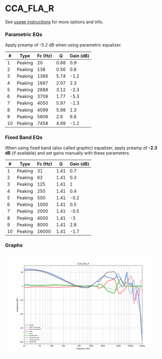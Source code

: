 # CCA_FLA_R
See [usage instructions](https://github.com/jaakkopasanen/AutoEq#usage) for more options and info.

### Parametric EQs
Apply preamp of -5.2 dB when using parametric equalizer.

|   # | Type    |   Fc (Hz) |    Q |   Gain (dB) |
|-----|---------|-----------|------|-------------|
|   1 | Peaking |        20 | 0.88 |         0.9 |
|   2 | Peaking |       138 | 0.56 |         0.8 |
|   3 | Peaking |      1366 | 5.74 |        -1.2 |
|   4 | Peaking |      1697 | 2.07 |         2.3 |
|   5 | Peaking |      2688 | 3.12 |        -2.3 |
|   6 | Peaking |      3709 | 1.77 |        -5.3 |
|   7 | Peaking |      4050 | 5.97 |        -1.3 |
|   8 | Peaking |      4599 | 5.98 |         1.3 |
|   9 | Peaking |      5606 | 2.6  |         6.6 |
|  10 | Peaking |      7458 | 4.69 |        -1.2 |

### Fixed Band EQs
When using fixed band (also called graphic) equalizer, apply preamp of **-2.3 dB** (if available) and set gains manually with these parameters.

|   # | Type    |   Fc (Hz) |    Q |   Gain (dB) |
|-----|---------|-----------|------|-------------|
|   1 | Peaking |        31 | 1.41 |         0.7 |
|   2 | Peaking |        62 | 1.41 |         0.3 |
|   3 | Peaking |       125 | 1.41 |         1   |
|   4 | Peaking |       250 | 1.41 |         0.4 |
|   5 | Peaking |       500 | 1.41 |        -0.2 |
|   6 | Peaking |      1000 | 1.41 |         0.5 |
|   7 | Peaking |      2000 | 1.41 |        -0.5 |
|   8 | Peaking |      4000 | 1.41 |        -3   |
|   9 | Peaking |      8000 | 1.41 |         2.8 |
|  10 | Peaking |     16000 | 1.41 |        -1.7 |

### Graphs
![](./CCA_FLA_R.png)
